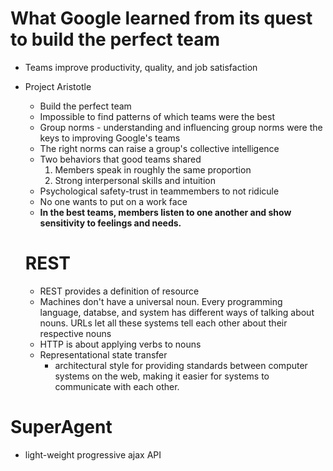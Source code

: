 # What Google learned from its quest to build the perfect team
* Teams improve productivity, quality, and job satisfaction
* Project Aristotle
  * Build the perfect team
  * Impossible to find patterns of which teams were the best
  * Group norms - understanding and influencing group norms were the keys to improving Google's teams
  * The right norms can raise a group's collective intelligence
  * Two behaviors that good teams shared
    1. Members speak in roughly the same proportion
    2. Strong interpersonal skills and intuition
  * Psychological safety-trust in teammembers to not ridicule
  * No one wants to put on a work face
  * **In the best teams, members listen to one another and show sensitivity to feelings and needs.**

  # REST
  * REST provides a definition of resource
  * Machines don't have a universal noun. Every programming language, databse, and system has different ways of talking about nouns. URLs let all these systems tell each other about their respective nouns
  * HTTP is about applying verbs to nouns
  * Representational state transfer
    * architectural style for providing standards between computer systems on the web, making it easier for systems to communicate with each other.

# SuperAgent
* light-weight progressive ajax API